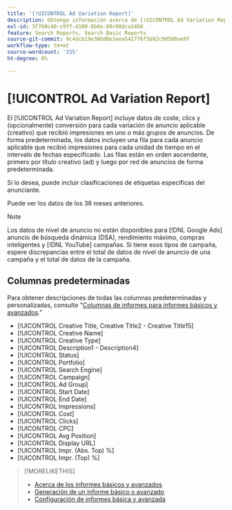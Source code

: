 ```yaml
---
title: '[!UICONTROL Ad Variation Report]'
description: Obtenga información acerca de [!UICONTROL Ad Variation Report].
exl-id: 3f760c40-c9ff-4100-8b4a-80c98dca2460
feature: Search Reports, Search Basic Reports
source-git-commit: 9c4dcb19e386d8e1eea541776f5b92c9d500ae9f
workflow-type: tm+mt
source-wordcount: '155'
ht-degree: 0%

---
```


# [!UICONTROL Ad Variation Report]

El [!UICONTROL Ad Variation Report] incluye datos de coste, clics y (opcionalmente) conversión para cada variación de anuncio aplicable (creativo) que recibió impresiones en uno o más grupos de anuncios. De forma predeterminada, los datos incluyen una fila para cada anuncio aplicable que recibió impresiones para cada unidad de tiempo en el intervalo de fechas especificado. Las filas están en orden ascendente, primero por título creativo (ad) y luego por red de anuncios de forma predeterminada.

Si lo desea, puede incluir clasificaciones de etiquetas específicas del anunciante.

Puede ver los datos de los 36 meses anteriores.

>[!NOTE]
>
>Los datos de nivel de anuncio no están disponibles para [!DNL Google Ads] anuncio de búsqueda dinámica (DSA), rendimiento máximo, compras inteligentes y [!DNL YouTube] campañas. Si tiene esos tipos de campaña, espere discrepancias entre el total de datos de nivel de anuncio de una campaña y el total de datos de la campaña.

## Columnas predeterminadas

Para obtener descripciones de todas las columnas predeterminadas y personalizadas, consulte &quot;[Columnas de informes para informes básicos y avanzados](basic-advanced-report-columns.md).&quot;

* [!UICONTROL Creative Title, Creative Title2 - Creative Title15]
* [!UICONTROL Creative Name]
* [!UICONTROL Creative Type]
* [!UICONTROL Description1 - Description4]
* [!UICONTROL Status]
* [!UICONTROL Portfolio]
* [!UICONTROL Search Engine]
* [!UICONTROL Campaign]
* [!UICONTROL Ad Group]
* [!UICONTROL Start Date]
* [!UICONTROL End Date]
* [!UICONTROL Impressions]
* [!UICONTROL Cost]
* [!UICONTROL Clicks]
* [!UICONTROL CPC]
* [!UICONTROL Avg Position]
* [!UICONTROL Display URL]
* [!UICONTROL Impr. (Abs. Top) %]
* [!UICONTROL Impr. (Top) %]

>[!MORELIKETHIS]
>
>* [Acerca de los informes básicos y avanzados](basic-advanced-report-about.md)
>* [Generación de un informe básico o avanzado](basic-advanced-report-generate.md)
>* [Configuración de informes básica y avanzada](basic-advanced-report-settings.md)
